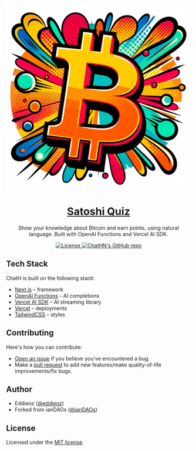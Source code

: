<a href="https://satoshiquiz.eddieoz.com">
  <img alt="Show your knowledge and make Satoshi Nakamoto happy, using natural language." src="/app/satoshi-quiz-logo.png">
  <h1 align="center">Satoshi Quiz</h1>
</a>

<p align="center">
  Show your knowledge about Bitcoin and earn points, using natural language. Built with OpenAI Functions and Vercel AI SDK. 
</p>

<p align="center">
  <a href="https://github.com/steven-tey/chathn/blob/main/LICENSE">
    <img src="https://img.shields.io/github/license/steven-tey/chathn?label=license&logo=github&color=f80&logoColor=fff" alt="License" />
  </a>
  <a href="https://github.com/eddieoz/satoshiquiz"><img src="https://img.shields.io/github/stars/eddieoz/satoshiquiz?style=social" alt="ChatHN's GitHub repo"></a>
</p>


## Tech Stack

ChatH is built on the following stack:

- [Next.js](https://nextjs.org/) – framework
- [OpenAI Functions](https://platform.openai.com/docs/guides/gpt/function-calling) - AI completions
- [Vercel AI SDK](https://sdk.vercel.ai/docs) – AI streaming library
- [Vercel](https://vercel.com) – deployments
- [TailwindCSS](https://tailwindcss.com/) – styles

## Contributing

Here's how you can contribute:

- [Open an issue](https://github.com/eddieoz/satoshiquiz/issues) if you believe you've encountered a bug.
- Make a [pull request](https://github.com/eddieoz/satoshiquiz/pull) to add new features/make quality-of-life improvements/fix bugs.

## Author

- Eddieoz ([@eddieoz](https://twitter.com/eddieoz))
- Forked from ianDAOs ([@ianDAOs](https://github.com/ianDAOs/demo-crypto-llm-20questions_))

## License

Licensed under the [MIT license](https://github.com/eddieoz/satoshiquiz/blob/main/LICENSE.md).
